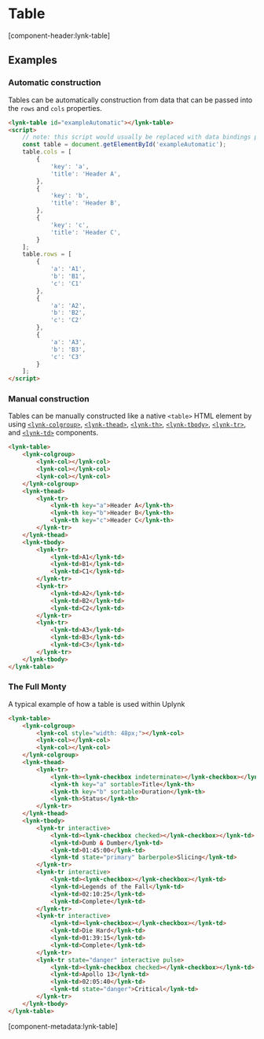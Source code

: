 # Table

[component-header:lynk-table]


## Examples

### Automatic construction

Tables can be automatically construction from data that can be passed into the `rows` and `cols` properties.

```html preview
<lynk-table id="exampleAutomatic"></lynk-table>
<script>
    // note: this script would usually be replaced with data bindings provided by your web framework
    const table = document.getElementById('exampleAutomatic');
    table.cols = [
        {
            'key': 'a',
            'title': 'Header A',
        },
        {
            'key': 'b',
            'title': 'Header B',
        },
        {
            'key': 'c',
            'title': 'Header C',
        }
    ];
    table.rows = [
        {
            'a': 'A1',
            'b': 'B1',
            'c': 'C1'
        },
        {
            'a': 'A2',
            'b': 'B2',
            'c': 'C2'
        },
        {
            'a': 'A3',
            'b': 'B3',
            'c': 'C3'
        }
    ];
</script>
```

### Manual construction

Tables can be manually constructed like a native `<table>` HTML element by using [`<lynk-colgroup>`](/components/table-column-group), [`<lynk-thead>`](/components/table-header-group), [`<lynk-th>`](/components/table-header), [`<lynk-tbody>`](/components/table-row-group), [`<lynk-tr>`](/components/table-row), and [`<lynk-td>`](/components/table-cell) components.

```html preview
<lynk-table>
    <lynk-colgroup>
        <lynk-col></lynk-col>
        <lynk-col></lynk-col>
        <lynk-col></lynk-col>
    </lynk-colgroup>
    <lynk-thead>
        <lynk-tr>
            <lynk-th key="a">Header A</lynk-th>
            <lynk-th key="b">Header B</lynk-th>
            <lynk-th key="c">Header C</lynk-th>
        </lynk-tr>
    </lynk-thead>
    <lynk-tbody>
        <lynk-tr>
            <lynk-td>A1</lynk-td>
            <lynk-td>B1</lynk-td>
            <lynk-td>C1</lynk-td>
        </lynk-tr>
        <lynk-tr>
            <lynk-td>A2</lynk-td>
            <lynk-td>B2</lynk-td>
            <lynk-td>C2</lynk-td>
        </lynk-tr>
        <lynk-tr>
            <lynk-td>A3</lynk-td>
            <lynk-td>B3</lynk-td>
            <lynk-td>C3</lynk-td>
        </lynk-tr>
    </lynk-tbody>
</lynk-table>
````

### The Full Monty

A typical example of how a table is used within Uplynk

```html preview
<lynk-table>
    <lynk-colgroup>
        <lynk-col style="width: 48px;"></lynk-col>
        <lynk-col></lynk-col>
        <lynk-col></lynk-col>
    </lynk-colgroup>
    <lynk-thead>
        <lynk-tr>
            <lynk-th><lynk-checkbox indeterminate></lynk-checkbox></lynk-th>
            <lynk-th key="a" sortable>Title</lynk-th>
            <lynk-th key="b" sortable>Duration</lynk-th>
            <lynk-th>Status</lynk-th>
        </lynk-tr>
    </lynk-thead>
    <lynk-tbody>
        <lynk-tr interactive>
            <lynk-td><lynk-checkbox checked></lynk-checkbox></lynk-td>
            <lynk-td>Dumb & Dumber</lynk-td>
            <lynk-td>01:45:00</lynk-td>
            <lynk-td state="primary" barberpole>Slicing</lynk-td>
        </lynk-tr>
        <lynk-tr interactive>
            <lynk-td><lynk-checkbox></lynk-checkbox></lynk-td>
            <lynk-td>Legends of the Fall</lynk-td>
            <lynk-td>02:10:25</lynk-td>
            <lynk-td>Complete</lynk-td>
        </lynk-tr>
        <lynk-tr interactive>
            <lynk-td><lynk-checkbox></lynk-checkbox></lynk-td>
            <lynk-td>Die Hard</lynk-td>
            <lynk-td>01:39:15</lynk-td>
            <lynk-td>Complete</lynk-td>
        </lynk-tr>
        <lynk-tr state="danger" interactive pulse>
            <lynk-td><lynk-checkbox checked></lynk-checkbox></lynk-td>
            <lynk-td>Apollo 13</lynk-td>
            <lynk-td>02:05:40</lynk-td>
            <lynk-td state="danger">Critical</lynk-td>
        </lynk-tr>
    </lynk-tbody>
</lynk-table>
````

[component-metadata:lynk-table]